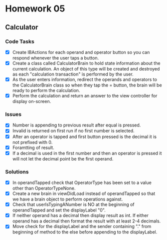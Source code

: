 # Homework 05

## Calculator

### Code Tasks
* [x] Create IBActions for each operand and operator button so you can respond whenever the user taps a button.
* [x] Create a class called CalculatorBrain to hold state information about the current calculation. An object of this type will be created and destroyed as each "calculation transaction" is performed by the user.
* [x] As the user enters information, redirect the operands and operators to the CalculatorBrain class so when they tap the = button, the brain will be ready to perform the calculation.
* [x] Perform the calculation and return an answer to the view controller for display on-screen.

### Issues
* [x] Number is appending to previous result after equal is pressed.
* [x] Invalid is returned on first run if no first number is selected.
* [x] After an operator is tapped and first button pressed is the decimal it is not prefixed with 0.
* [x] Foramtting of result.
* [x] If a decimal is used in the first number and then an operator is pressed it will not let the decimal point be the first operand.

### Solutions
* [x] In operandTapped check that OperatorType has been set to a value other than OperatorTypeNone.
* [x] Create a new brain in viewDidLoad instead of operandTapped so that we have a brain object to perform operations against.
* [x] Check that userIsTypingANumber is NO at the beginning of operandTapped and set the displayLabel "0".
* [x] If neither operand has a decimal then display result as int. If either operand has a decimal then format the result with at least 2-4 decimals.
* [x] Move check for the displayLabel and the sender containing "." from beginning of method to the else before appending to the displayLabel.